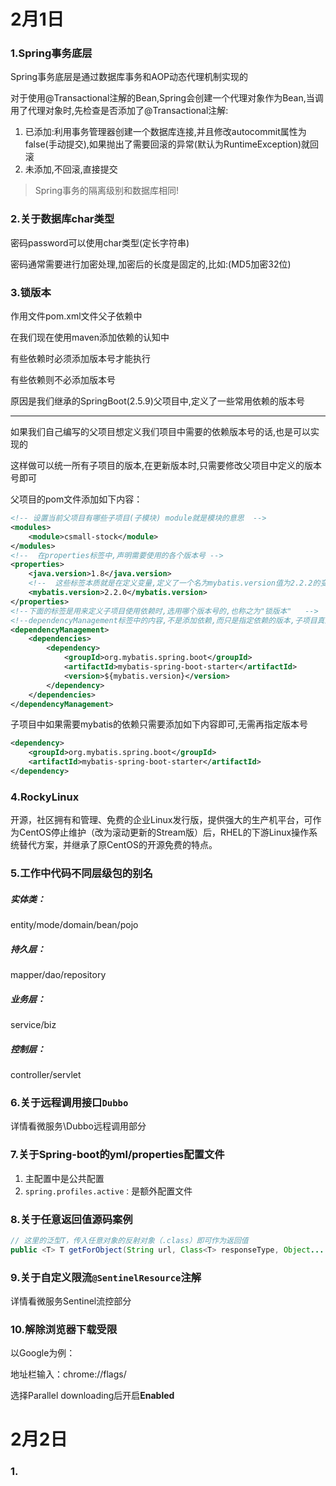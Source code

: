 # 2月1日

### 1.Spring事务底层

Spring事务底层是通过数据库事务和AOP动态代理机制实现的

对于使用@Transactional注解的Bean,Spring会创建一个代理对象作为Bean,当调用了代理对象时,先检查是否添加了@Transactional注解:

1. 已添加:利用事务管理器创建一个数据库连接,并且修改autocommit属性为false(手动提交),如果抛出了需要回滚的异常(默认为RuntimeException)就回滚
2. 未添加,不回滚,直接提交

> Spring事务的隔离级别和数据库相同!

### 2.关于数据库char类型

密码password可以使用char类型(定长字符串)

密码通常需要进行加密处理,加密后的长度是固定的,比如:(MD5加密32位)

### 3.锁版本

作用文件pom.xml文件父子依赖中

在我们现在使用maven添加依赖的认知中

有些依赖时必须添加版本号才能执行

有些依赖则不必添加版本号

原因是我们继承的SpringBoot(2.5.9)父项目中,定义了一些常用依赖的版本号

****

如果我们自己编写的父项目想定义我们项目中需要的依赖版本号的话,也是可以实现的

这样做可以统一所有子项目的版本,在更新版本时,只需要修改父项目中定义的版本号即可

父项目的pom文件添加如下内容：

```xml
<!-- 设置当前父项目有哪些子项目(子模块) module就是模块的意思  -->
<modules>
    <module>csmall-stock</module>
</modules>
<!--  在properties标签中,声明需要使用的各个版本号 -->
<properties>
    <java.version>1.8</java.version>
    <!--  这些标签本质就是在定义变量,定义了一个名为mybatis.version值为2.2.2的变量  -->
    <mybatis.version>2.2.0</mybatis.version>
</properties>
<!--下面的标签是用来定义子项目使用依赖时,选用哪个版本号的,也称之为"锁版本"   -->
<!--dependencyManagement标签中的内容,不是添加依赖,而只是指定依赖的版本,子项目真正添加依赖才会生效-->
<dependencyManagement>
    <dependencies>
        <dependency>
            <groupId>org.mybatis.spring.boot</groupId>
            <artifactId>mybatis-spring-boot-starter</artifactId>
            <version>${mybatis.version}</version>
        </dependency>
    </dependencies>
</dependencyManagement>
```

子项目中如果需要mybatis的依赖只需要添加如下内容即可,无需再指定版本号

```xml
<dependency>
    <groupId>org.mybatis.spring.boot</groupId>
    <artifactId>mybatis-spring-boot-starter</artifactId>
</dependency>
```

### 4.RockyLinux

开源，社区拥有和管理、免费的企业Linux发行版，提供强大的生产机平台，可作为CentOS停止维护（改为滚动更新的Stream版）后，RHEL的下游Linux操作系统替代方案，并继承了原CentOS的开源免费的特点。

### 5.工作中代码不同层级包的别名

##### 实体类：

entity/mode/domain/bean/pojo

##### 持久层：

mapper/dao/repository

##### 业务层：

service/biz

##### 控制层：

controller/servlet

### 6.关于远程调用接口`Dubbo`

详情看微服务\Dubbo远程调用部分

### 7.关于Spring-boot的yml/properties配置文件

1. 主配置中是公共配置
2. `spring.profiles.active：`是额外配置文件

### 8.关于任意返回值源码案例

```java
// 这里的泛型T，传入任意对象的反射对象（.class）即可作为返回值
public <T> T getForObject(String url, Class<T> responseType, Object... uriVariables) throws RestClientException {}
```

### 9.关于自定义限流`@SentinelResource`注解

详情看微服务Sentinel流控部分

### 10.解除浏览器下载受限

以Google为例：

地址栏输入：chrome://flags/

选择Parallel downloading后开启**Enabled**

# 2月2日

### 1.
